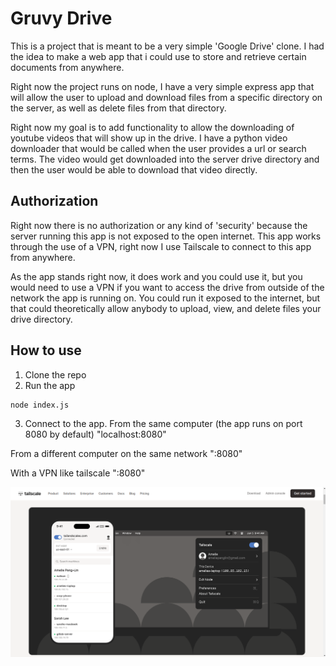 # Gruvy Drive

This is a project that is meant to be a very simple 'Google Drive' clone. I had the idea to make a web app that i could use to store and retrieve certain documents from anywhere.

Right now the project runs on node, I have a very simple express app that will allow the user to upload and download files from a specific directory on the server, as well as delete files from that directory.

Right now my goal is to add functionality to allow the downloading of youtube videos that will show up in the drive. I have a python video downloader that would be called when the user provides a url or search terms. The video would get downloaded into the server drive directory and then the user would be able to download that video directly.

## Authorization

Right now there is no authorization or any kind of 'security' because the server running this app is not exposed to the open internet. This app works through the use of a VPN, right now I use Tailscale to connect to this app from anywhere.

As the app stands right now, it does work and you could use it, but you would need to use a VPN if you want to access the drive from outside of the network the app is running on. You could run it exposed to the internet, but that could theoretically allow anybody to upload, view, and delete files your drive directory.

## How to use

1. Clone the repo
2. Run the app
```bash
node index.js
```
3. Connect to the app.
From the same computer (the app runs on port 8080 by default)
"localhost:8080"

From a different computer on the same network
"<ip addr of computer running the app>:8080"

With a VPN like tailscale
"<ip assigned in VPN>:8080"

![image](./photos/tailscale_example.png)


